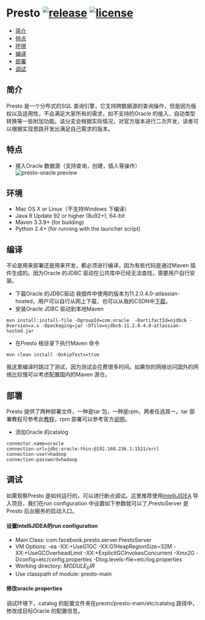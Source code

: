 # Presto [![release](https://img.shields.io/badge/release-sc--0.157-blue.svg)](https://travis-ci.org/prestodb/presto) [![license](https://img.shields.io/hexpm/l/plug.svg)](https://github.com/gh351135612/presto/blob/sc-0.157/LICENSE)
* [简介](#简介)
* [特点](#特点)
* [环境](#环境)
* [编译](#编译)
* [部署](#部署)
* [调试](#调试)

<h2 id="简介">简介</h2>

Presto 是一个分布式的SQL 查询引擎，它支持跨数据源的查询操作，但是因为版权以及适用性，不会满足大家所有的需求，如不支持的Oracle 的接入、自动类型转换等一些附加功能。该分支会根据实际情况，对官方版本进行二次开发，读者可以根据实现思路开发出满足自己需求的版本。

<h2 id="特点">特点</h2>

* 接入Oracle 数据源（支持查询，创建，插入等操作）
![presto-oracle preview](https://github.com/gh351135612/presto/blob/sc-0.157/presto-oracle/pc-preview.gif)
<h2 id="环境">环境</h2>

* Mac OS X or Linux（不支持Windows 下编译）
* Java 8 Update 92 or higher (8u92+), 64-bit
* Maven 3.3.9+ (for building)
* Python 2.4+ (for running with the launcher script)

<h2 id="编译">编译</h2>

不论是用来部署还是用来开发，都必须进行编译，因为有些代码是通过Maven 插件生成的。因为Oracle 的JDBC 驱动在公共库中已经无法查找，需要用户自行安装。
* 下载Oracle 的JDBC驱动
我插件中使用的版本为11.2.0.4.0-atlassian-hosted，用户可以自行从网上下载，也可以从我的CSDN中[下载](http://download.csdn.net/detail/u010215256/9831385)。
* 安装Oracle JDBC 驱动到本地Maven
```
mvn install:install-file -DgroupId=com.oracle  -DartifactId=ojdbc6 -Dversion=x.x -Dpackaging=jar -Dfile=ojdbc6-11.2.0.4.0-atlassian-hosted.jar
```
* 在Presto 根目录下执行Maven 命令
```
mvn clean install -DskipTests=true
```
我这里编译时跳过了测试，因为测试会花费很多时间。如果你的网络访问国外的网络比较慢可以考虑配置国内的Maven 源仓。

<h2 id='部署'>部署</h2>

Presto 提供了两种部署文件，一种是tar 包，一种是rpm，两者任选其一。tar 部署教程可参考此[教程](http://www.jianshu.com/p/46dcd1a7f47f)，rpm 部署可以参考官方[说明](https://github.com/gh351135612/presto/blob/sc-0.157/presto-server-rpm/README.md)。
* 添加Oracle 的catalog
```
connector.name=oracle
connection-url=jdbc:oracle:thin:@192.168.236.1:1521/orcl
connection-user=hadoop
connection-password=hadoop
```

<h2 id='调试'>调试</h2>

如需观察Presto 是如何运行的，可以进行断点调试。这里推荐使用[IntelliJIDEA](https://www.jetbrains.com/idea/) 导入项目，我们在run configuration 中设置如下参数就可以了,PrestoServer 是Presto 后台服务的启动入口。

#### 设置IntelliJIDEA的run configuration

* Main Class: com.facebook.presto.server.PrestoServer
* VM Options: -ea -XX:+UseG1GC -XX:G1HeapRegionSize=32M -XX:+UseGCOverheadLimit -XX:+ExplicitGCInvokesConcurrent -Xmx2G -Dconfig=etc/config.properties -Dlog.levels-file=etc/log.properties
* Working directory: $MODULE_DIR$
* Use classpath of module: presto-main

#### 修改oracle.properties

调试环境下，catalog 的配置文件夹在presto/presto-main/etc/catalog 路径中，修改成目标Oracle 的配置信息。







